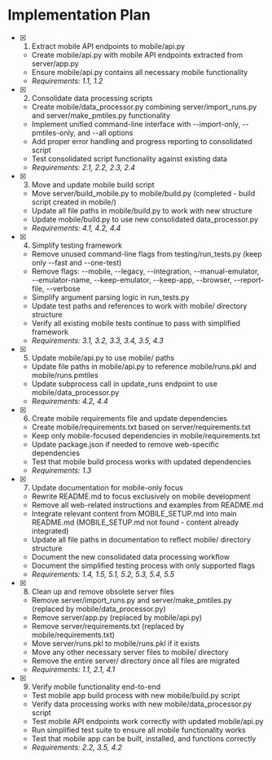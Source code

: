 # Implementation Plan

- [x] 1. Extract mobile API endpoints to mobile/api.py
  - Create mobile/api.py with mobile API endpoints extracted from server/app.py
  - Ensure mobile/api.py contains all necessary mobile functionality
  - _Requirements: 1.1, 1.2_

- [x] 2. Consolidate data processing scripts
  - Create mobile/data_processor.py combining server/import_runs.py and server/make_pmtiles.py functionality
  - Implement unified command-line interface with --import-only, --pmtiles-only, and --all options
  - Add proper error handling and progress reporting to consolidated script
  - Test consolidated script functionality against existing data
  - _Requirements: 2.1, 2.2, 2.3, 2.4_

- [x] 3. Move and update mobile build script
  - Move server/build_mobile.py to mobile/build.py (completed - build script created in mobile/)
  - Update all file paths in mobile/build.py to work with new structure
  - Update mobile/build.py to use new consolidated data_processor.py
  - _Requirements: 4.1, 4.2, 4.4_

- [x] 4. Simplify testing framework
  - Remove unused command-line flags from testing/run_tests.py (keep only --fast and --one-test)
  - Remove flags: --mobile, --legacy, --integration, --manual-emulator, --emulator-name, --keep-emulator, --keep-app, --browser, --report-file, --verbose
  - Simplify argument parsing logic in run_tests.py
  - Update test paths and references to work with mobile/ directory structure
  - Verify all existing mobile tests continue to pass with simplified framework
  - _Requirements: 3.1, 3.2, 3.3, 3.4, 3.5, 4.3_

- [x] 5. Update mobile/api.py to use mobile/ paths
  - Update file paths in mobile/api.py to reference mobile/runs.pkl and mobile/runs.pmtiles
  - Update subprocess call in update_runs endpoint to use mobile/data_processor.py
  - _Requirements: 4.2, 4.4_

- [x] 6. Create mobile requirements file and update dependencies
  - Create mobile/requirements.txt based on server/requirements.txt
  - Keep only mobile-focused dependencies in mobile/requirements.txt
  - Update package.json if needed to remove web-specific dependencies
  - Test that mobile build process works with updated dependencies
  - _Requirements: 1.3_

- [x] 7. Update documentation for mobile-only focus
  - Rewrite README.md to focus exclusively on mobile development
  - Remove all web-related instructions and examples from README.md
  - Integrate relevant content from MOBILE_SETUP.md into main README.md (MOBILE_SETUP.md not found - content already integrated)
  - Update all file paths in documentation to reflect mobile/ directory structure
  - Document the new consolidated data processing workflow
  - Document the simplified testing process with only supported flags
  - _Requirements: 1.4, 1.5, 5.1, 5.2, 5.3, 5.4, 5.5_

- [x] 8. Clean up and remove obsolete server files
  - Remove server/import_runs.py and server/make_pmtiles.py (replaced by mobile/data_processor.py)
  - Remove server/app.py (replaced by mobile/api.py)
  - Remove server/requirements.txt (replaced by mobile/requirements.txt)
  - Move server/runs.pkl to mobile/runs.pkl if it exists
  - Move any other necessary server files to mobile/ directory
  - Remove the entire server/ directory once all files are migrated
  - _Requirements: 1.1, 2.1, 4.1_

- [x] 9. Verify mobile functionality end-to-end

  - Test mobile app build process with new mobile/build.py script
  - Verify data processing works with new mobile/data_processor.py script
  - Test mobile API endpoints work correctly with updated mobile/api.py
  - Run simplified test suite to ensure all mobile functionality works
  - Test that mobile app can be built, installed, and functions correctly
  - _Requirements: 2.2, 3.5, 4.2_